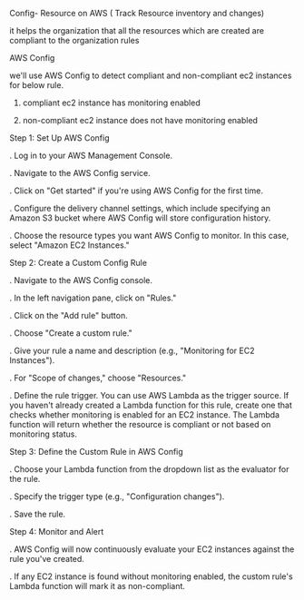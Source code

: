 Config- Resource on AWS ( Track Resource inventory and changes)

it helps the organization that all the resources which are created are compliant to the organization rules

AWS Config

we'll use AWS Config to detect compliant and non-compliant ec2 instances for below rule.

1. compliant ec2 instance has monitoring enabled
   
2. non-compliant ec2 instance does not have monitoring enabled
   
Step 1: Set Up AWS Config

. Log in to your AWS Management Console.

. Navigate to the AWS Config service.

. Click on "Get started" if you're using AWS Config for the first time.

. Configure the delivery channel settings, which include specifying an Amazon S3 bucket where AWS Config will store configuration history.

. Choose the resource types you want AWS Config to monitor. In this case, select "Amazon EC2 Instances."

Step 2: Create a Custom Config Rule

. Navigate to the AWS Config console.

. In the left navigation pane, click on "Rules."

. Click on the "Add rule" button.

. Choose "Create a custom rule."

. Give your rule a name and description (e.g., "Monitoring for EC2 Instances").

. For "Scope of changes," choose "Resources."

. Define the rule trigger. You can use AWS Lambda as the trigger source. If you haven't already created a Lambda function for this rule, create one that checks whether monitoring is enabled for an EC2 instance. The Lambda function will return whether the resource is compliant or not based on monitoring status.

Step 3: Define the Custom Rule in AWS Config

. Choose your Lambda function from the dropdown list as the evaluator for the rule.

. Specify the trigger type (e.g., "Configuration changes").

. Save the rule.

Step 4: Monitor and Alert

. AWS Config will now continuously evaluate your EC2 instances against the rule you've created.

. If any EC2 instance is found without monitoring enabled, the custom rule's Lambda function will mark it as non-compliant.


